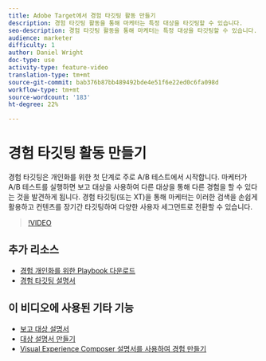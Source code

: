 ```yaml
---
title: Adobe Target에서 경험 타깃팅 활동 만들기
description: 경험 타깃팅 활동을 통해 마케터는 특정 대상을 타깃팅할 수 있습니다.
seo-description: 경험 타깃팅 활동을 통해 마케터는 특정 대상을 타깃팅할 수 있습니다.
audience: marketer
difficulty: 1
author: Daniel Wright
doc-type: use
activity-type: feature-video
translation-type: tm+mt
source-git-commit: bab376b87bb489492bde4e51f6e22ed0c6fa098d
workflow-type: tm+mt
source-wordcount: '183'
ht-degree: 22%

---
```



# 경험 타깃팅 활동 만들기

경험 타깃팅은 개인화를 위한 첫 단계로 주로 A/B 테스트에서 시작합니다. 마케터가 A/B 테스트를 실행하면 보고 대상을 사용하여 다른 대상을 통해 다른 경험을 할 수 있다는 것을 발견하게 됩니다. 경험 타깃팅(또는 XT)을 통해 마케터는 이러한 검색을 손쉽게 활용하고 컨텐츠를 장기간 타깃팅하여 다양한 사용자 세그먼트로 전환할 수 있습니다.

>[!VIDEO](https://video.tv.adobe.com/v/22418?quality=12)

## 추가 리소스

* [경험 개인화를 위한 Playbook 다운로드](https://guided.adobe.com/?promoid=K42KVXHD&amp;mv=other&amp;search=personalization+playbook#recommended/solutions/target)
* [경험 타깃팅 설명서](https://docs.adobe.com/content/help/en/target/using/activities/experience-targeting/experience-target.html)

## 이 비디오에 사용된 기타 기능

* [보고 대상 설명서](https://docs.adobe.com/help/en/target/using/audiences/managing-audience-filters.html)
* [대상 설명서 만들기](https://docs.adobe.com/content/help/en/target/using/audiences/create-audiences/create-audience.html)
* [Visual Experience Composer 설명서를 사용하여 경험 만들기](https://docs.adobe.com/content/help/en/target/using/experiences/experiences.html)
